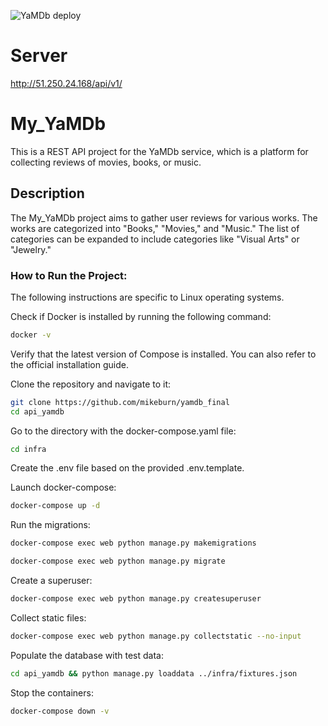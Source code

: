 ![YaMDb deploy](https://github.com/mikeburn/yamdb_final/actions/workflows/yamdb_workflow.yml/badge.svg) 
 
# Server
http://51.250.24.168/api/v1/
  
# My_YaMDb 
This is a REST API project for the YaMDb service, which is a platform for collecting reviews of movies, books, or music. 
 
## Description 
The My_YaMDb project aims to gather user reviews for various works. The works are categorized into "Books," "Movies," and "Music." The list of categories can be expanded to include categories like "Visual Arts" or "Jewelry." 
 
### How to Run the Project: 
The following instructions are specific to Linux operating systems. 
 
Check if Docker is installed by running the following command: 
```bash 
docker -v 
``` 
Verify that the latest version of Compose is installed. You can also refer to the official installation guide. 
 
 
Clone the repository and navigate to it: 
```bash 
git clone https://github.com/mikeburn/yamdb_final  
cd api_yamdb 
``` 
 
Go to the directory with the docker-compose.yaml file: 
```bash 
cd infra 
``` 
 
 
Create the .env file based on the provided .env.template. 
 
Launch docker-compose:  
 
   ```bash 
   docker-compose up -d 
   ``` 
 
 
Run the migrations: 
```bash 
docker-compose exec web python manage.py makemigrations 
``` 
```bash 
docker-compose exec web python manage.py migrate 
``` 
 
Create a superuser: 
```bash 
docker-compose exec web python manage.py createsuperuser 
``` 
 
Collect static files: 
```bash 
docker-compose exec web python manage.py collectstatic --no-input 
``` 
 
Populate the database with test data: 
```bash 
cd api_yamdb && python manage.py loaddata ../infra/fixtures.json 
``` 
 
Stop the containers: 
```bash 
docker-compose down -v 
``` 
